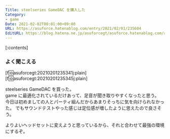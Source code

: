 ```yaml
---
Title: steelseries GameDAC を購入した
Category:
- game
Date: 2021-02-02T00:01:00+09:00
URL: https://asuforce.hatenablog.com/entry/2021/02/01/235604
EditURL: https://blog.hatena.ne.jp/asuforcegt/asuforce.hatenablog.com/atom/entry/26006613686071110
---
```


[:contents]

### よく聞こえる

[f:id:asuforcegt:20210201235341j:plain]
[f:id:asuforcegt:20210201235345j:plain]

steelseries GameDAC を買った。  
game に最適化されているだけあって、足音が聞き取りやすくなったと思う。  
今日は初めましての人とパーティ組んだからあまりそっちに気を向けられなかった。
でもサウンドテストやった感じは定位感が増したように思えたので良さそう。

よりよいヘッドセットに変えようと思っているから、それと合わせて最強の環境にするぞ。


